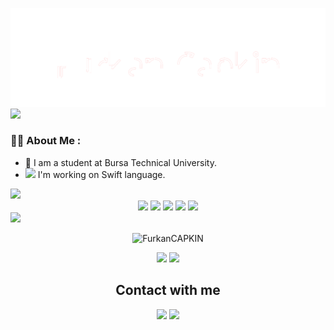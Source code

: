 
<img src="./Furkan2.svg"></img>
<img src="https://user-images.githubusercontent.com/74038190/212284100-561aa473-3905-4a80-b561-0d28506553ee.gif" />

### :man_technologist: About Me :
 
  - :school: I am a student at Bursa Technical University.
  - <img src="https://media.giphy.com/media/3oKIPic2BnoVZkRla8/giphy.gif?cid=ecf05e47c0sfv41q6nyebtdfw4ztpj7oao1tdg3vczfp7e2e&ep=v1_stickers_search&rid=giphy.gif&ct=s" width="20">  I'm working on Swift language.
<img src="https://user-images.githubusercontent.com/74038190/212284100-561aa473-3905-4a80-b561-0d28506553ee.gif" />

<div align="center">
 <img src="https://img.shields.io/badge/swift-%23FA7343.svg?&style=for-the-badge&logo=swift&logoColor=white" />   <img src="https://img.shields.io/badge/xcode-%231575F9.svg?&style=for-the-badge&logo=xcode&logoColor=white" /> <img src="https://img.shields.io/badge/uikit-%232396F3.svg?&style=for-the-badge&logo=uikit&logoColor=white" /> <img  <img src="https://img.shields.io/badge/java-%23007396.svg?&style=for-the-badge&logo=java&logoColor=white" /> <img src="https://img.shields.io/badge/c-%23A8B9CC.svg?&style=for-the-badge&logo=c&logoColor=black" />

</div>

<img src="https://user-images.githubusercontent.com/74038190/212284100-561aa473-3905-4a80-b561-0d28506553ee.gif" />

<p align="center"> <img src="https://komarev.com/ghpvc/?username=FurkanCAPKIN&label=Profile%20views&color=0e75b6&style=flat" alt="FurkanCAPKIN" /> </p>

<div align=center>
  <img width=400 src= "https://github-readme-stats.vercel.app/api/top-langs/?username=FurkanCAPKIN&theme=radical&hide_border=false&include_all_commits=false&count_private=false&layout=compact">


<img src="https://user-images.githubusercontent.com/74038190/212284100-561aa473-3905-4a80-b561-0d28506553ee.gif" />

<h2>Contact with me</h2>
<a href = "mailto:furkancapkin1828@gmail.com"><img src="https://img.shields.io/badge/-Gmail-%23333?style=for-the-badge&logo=gmail&logoColor=white" target="_blank"></a>
<a href="https://www.linkedin.com/in/furkan-%C3%A7apkin-353748222/" target="_blank"><img src="https://img.shields.io/badge/-LinkedIn-%230077B5?style=for-the-badge&logo=linkedin&logoColor=white" target="_blank"></a>


</br>
